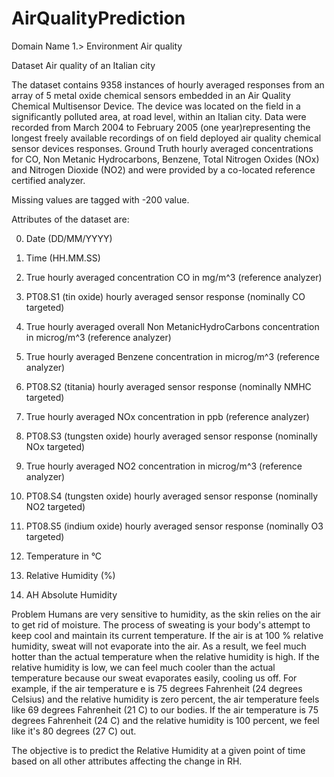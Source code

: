 # AirQualityPrediction

Domain Name
1.> Environment
Air quality

Dataset
Air quality of an Italian city

The dataset contains 9358 instances of hourly averaged responses from an array of 5 metal oxide chemical sensors embedded in an Air Quality Chemical Multisensor Device. The device was located on the field in a significantly polluted area, at road level, within an Italian city. Data were recorded from March 2004 to February 2005 (one year)representing the longest freely available recordings of on field deployed air quality chemical sensor devices responses. Ground Truth hourly averaged concentrations for CO, Non Metanic Hydrocarbons, Benzene, Total Nitrogen Oxides (NOx) and Nitrogen Dioxide (NO2) and were provided by a co-located reference certified analyzer. 

Missing values are tagged with -200 value. 

Attributes of the dataset are:

0.	 Date (DD/MM/YYYY) 
1.	Time (HH.MM.SS)
2.	True hourly averaged concentration CO in mg/m^3 (reference analyzer)
3.	PT08.S1 (tin oxide) hourly averaged sensor response (nominally CO targeted)
4.	True hourly averaged overall Non MetanicHydroCarbons concentration in microg/m^3 (reference analyzer)
5.	True hourly averaged Benzene concentration in microg/m^3 (reference analyzer) 
6.	PT08.S2 (titania) hourly averaged sensor response (nominally NMHC targeted) 
7.	True hourly averaged NOx concentration in ppb (reference analyzer) 
8.	PT08.S3 (tungsten oxide) hourly averaged sensor response (nominally NOx targeted) 
9.	True hourly averaged NO2 concentration in microg/m^3 (reference analyzer) 

10.	PT08.S4 (tungsten oxide) hourly averaged sensor response (nominally NO2 targeted) 
11.	PT08.S5 (indium oxide) hourly averaged sensor response (nominally O3 targeted) 
12.	Temperature in °C 
13.	Relative Humidity (%) 
14.	AH Absolute Humidity

Problem
Humans are very sensitive to humidity, as the skin relies on the air to get rid of moisture. The process of sweating is your body's attempt to keep cool and maintain its current temperature. If the air is at 100 % relative humidity, sweat will not evaporate into the air. As a result, we feel much hotter than the actual temperature when the relative humidity is high. If the relative humidity is low, we can feel much cooler than the actual temperature because our sweat evaporates easily, cooling ­us off. For example, if the air temperature e is 75 degrees Fahrenheit (24 degrees Celsius) and the relative humidity is zero percent, the air temperature feels like 69 degrees Fahrenheit (21 C) to our bodies. If the air temperature is 75 degrees Fahrenheit (24 C) and the relative humidity is 100 percent, we feel like it's 80 degrees (27 C) out. 

The objective is to predict the Relative Humidity at a given point of time based on all other attributes affecting the change in RH.

